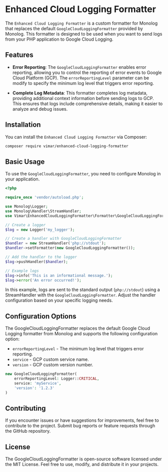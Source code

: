 # Enhanced Cloud Logging Formatter

The `Enhanced Cloud Logging Formatter` is a custom formatter for Monolog that replaces the default `GoogleCloudLoggingFormatter` provided by Monolog. This formatter is designed to be used when you want to send logs from your PHP application to Google Cloud Logging.

## Features

- **Error Reporting**: The `GoogleCloudLoggingFormatter` enables error reporting, allowing you to control the reporting of error events to Google Cloud Platform (GCP). The `errorReportingLevel` parameter can be modify to specify the minimum log level that triggers error reporting.

- **Complete Log Metadata**: This formatter completes log metadata, providing additional context information before sending logs to GCP. This ensures that logs include comprehensive details, making it easier to analyze and debug issues.

## Installation

You can install the `Enhanced Cloud Logging Formatter` via Composer:

```bash
composer require vimar/enhanced-cloud-logging-formatter
```

## Basic Usage

To use the `GoogleCloudLoggingFormatter`, you need to configure Monolog in your application.

```php
<?php

require_once 'vendor/autoload.php';

use Monolog\Logger;
use Monolog\Handler\StreamHandler;
use Vimar\EnhancedCloudLoggingFormatter\Formatter\GoogleCloudLoggingFormatter;

// Create a logger
$log = new Logger('my_logger');

// Create a handler with GoogleCloudLoggingFormatter
$handler = new StreamHandler('php://stdout');
$handler->setFormatter(new GoogleCloudLoggingFormatter());

// Add the handler to the logger
$log->pushHandler($handler);

// Example logs
$log->info('This is an informational message.');
$log->error('An error occurred!');
```

In this example, logs are sent to the standard output (`php://stdout`) using a StreamHandler with the `GoogleCloudLoggingFormatter`. Adjust the handler configuration based on your specific logging needs.

## Configuration Options

The GoogleCloudLoggingFormatter replaces the default Google Cloud Logging formatter from Monolog and supports the following configuration option:

- `errorReportingLevel` - The minimum log level that triggers error reporting.
- `service` - GCP custom service name.
- `version` - GCP custom version number.

```php
new GoogleCloudLoggingFormatter(
    errorReportingLevel: Logger::CRITICAL,
    service: 'myService',
    'version': '1.2.3'
)
```

## Contributing

If you encounter issues or have suggestions for improvements, feel free to contribute to the project. Submit bug reports or feature requests through the GitHub repository.

## License

The GoogleCloudLoggingFormatter is open-source software licensed under the MIT License. Feel free to use, modify, and distribute it in your projects.

